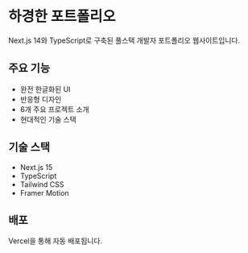 # 하경한 포트폴리오

Next.js 14와 TypeScript로 구축된 풀스택 개발자 포트폴리오 웹사이트입니다.

## 주요 기능
- 완전 한글화된 UI
- 반응형 디자인
- 6개 주요 프로젝트 소개
- 현대적인 기술 스택

## 기술 스택
- Next.js 15
- TypeScript
- Tailwind CSS
- Framer Motion

## 배포
Vercel을 통해 자동 배포됩니다.

